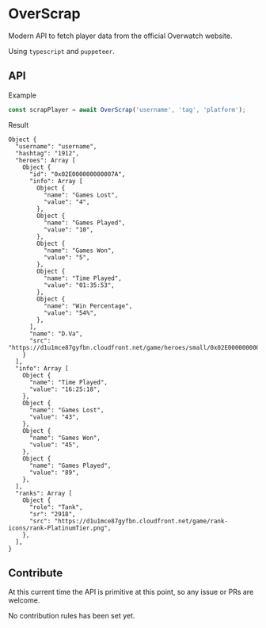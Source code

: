 # OverScrap

Modern API to fetch player data from the official Overwatch website.

Using `typescript` and `puppeteer`.

## API

Example
```typescript
const scrapPlayer = await OverScrap('username', 'tag', 'platform');
```
Result
```snap
Object {
  "username": "username",
  "hashtag": "1912",
  "heroes": Array [
    Object {
      "id": "0x02E000000000007A",
      "info": Array [
        Object {
          "name": "Games Lost",
          "value": "4",
        },
        Object {
          "name": "Games Played",
          "value": "10",
        },
        Object {
          "name": "Games Won",
          "value": "5",
        },
        Object {
          "name": "Time Played",
          "value": "01:35:53",
        },
        Object {
          "name": "Win Percentage",
          "value": "54%",
        },
      ],
      "name": "D.Va",
      "src": "https://d1u1mce87gyfbn.cloudfront.net/game/heroes/small/0x02E000000000007A.png",
    }
  ],
  "info": Array [
    Object {
      "name": "Time Played",
      "value": "16:25:18",
    },
    Object {
      "name": "Games Lost",
      "value": "43",
    },
    Object {
      "name": "Games Won",
      "value": "45",
    },
    Object {
      "name": "Games Played",
      "value": "89",
    },
  ],
  "ranks": Array [
    Object {
      "role": "Tank",
      "sr": "2918",
      "src": "https://d1u1mce87gyfbn.cloudfront.net/game/rank-icons/rank-PlatinumTier.png",
    },
  ],
}
```

## Contribute

At this current time the API is primitive at this point, so any issue or PRs are welcome.

No contribution rules has been set yet.
